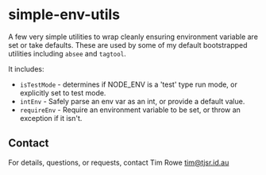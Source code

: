 # simple-env-utils

A few very simple utilities to wrap cleanly ensuring environment variable are set or take defaults.  These are used by some of my default bootstrapped utilities including `absee` and `tagtool`.

It includes:

- `isTestMode` - determines if NODE_ENV is a 'test' type run mode, or explicitly set to test mode.
- `intEnv` - Safely parse an env var as an int, or provide a default value.
- `requireEnv` - Require an environment variable to be set, or throw an exception if it isn't.

## Contact

For details, questions, or requests, contact Tim Rowe <tim@tjsr.id.au>
